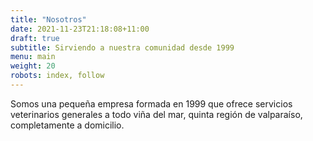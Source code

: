 ```yaml
---
title: "Nosotros"
date: 2021-11-23T21:18:08+11:00
draft: true
subtitle: Sirviendo a nuestra comunidad desde 1999
menu: main
weight: 20
robots: index, follow
---
```

Somos una pequeña empresa formada en 1999 que ofrece servicios veterinarios generales a todo viña del mar, quinta región de valparaíso, completamente a domicilio.
